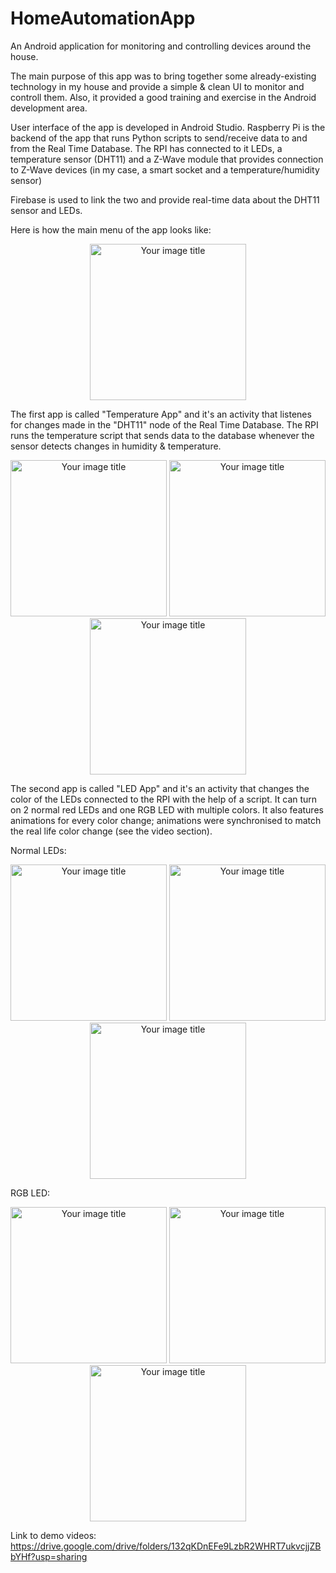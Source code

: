 # HomeAutomationApp
An Android application for monitoring and controlling devices around the house.

The main purpose of this app was to bring together some already-existing technology in my house and provide a simple & clean UI to monitor and controll them. Also, it provided a good training and exercise in the Android development area.

User interface of the app is developed in Android Studio.
Raspberry Pi is the backend of the app that runs Python scripts to send/receive data to and from the Real Time Database. The RPI has connected to it LEDs, a temperature sensor (DHT11) and a Z-Wave module that provides connection to Z-Wave devices (in my case, a smart socket and a temperature/humidity sensor)

Firebase is used to link the two and provide real-time data about the DHT11 sensor and LEDs.

Here is how the main menu of the app looks like:
<p align="center">
  <img src="images/HomeAutomationApp.jpg" alt="Your image title" width="250"/>
</p>

The first app is called "Temperature App" and it's an activity that listenes for changes made in the "DHT11" node of the Real Time Database. The RPI runs the temperature script that sends data to the database whenever the sensor detects changes in humidity & temperature.

<p align="center">
  <img src="images/temp_activity_edited.png" alt="Your image title" width="250"/>
  <img src="images/temp_firebase_edited.png" alt="Your image title" width="250"/>
  <img src="images/temp_activity2_edited.png" alt="Your image title" width="250"/>
</p>

The second app is called "LED App" and it's an activity that changes the color of the LEDs connected to the RPI with the help of a script. It can turn on 2 normal red LEDs and one RGB LED with multiple colors. It also features animations for every color change; animations were synchronised to match the real life color change (see the video section).

Normal LEDs:
<p align="center">
  <img src="images/led_activity.png" alt="Your image title" width="250"/>
  <img src="images/led_firebase.png" alt="Your image title" width="250"/>
  <img src="images/led_activity2.png" alt="Your image title" width="250"/>
</p>
RGB LED:
<p align="center">
  <img src="images/led_activity.png" alt="Your image title" width="250"/>
  <img src="images/led_firebase2.png" alt="Your image title" width="250"/>
  <img src="images/led_activity3.png" alt="Your image title" width="250"/>
</p>

Link to demo videos: https://drive.google.com/drive/folders/132qKDnEFe9LzbR2WHRT7ukvcjjZBbYHf?usp=sharing

